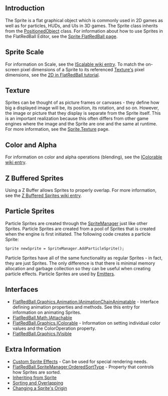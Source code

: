 ## Introduction

The Sprite is a flat graphical object which is commonly used in 2D games as well as for particles, HUDs, and UIs in 3D games. The Sprite class inherits from the [PositionedObject](/frb/docs/index.php?title=FlatRedBall.PositionedObject.md "FlatRedBall.PositionedObject") class. For information about how to use Sprites in the FlatRedBall Editor, see the [Sprite FlatRedBall page](/documentation/tools/glue-reference/objects/glue-reference-objects-sprite.md).

## Sprite Scale

For information on Scale, see the [IScalable wiki entry](/frb/docs/index.php?title=FlatRedBall.Math.Geometry.IScalable.md "FlatRedBall.Math.Geometry.IScalable"). To match the on-screen pixel dimensions of a Sprite to its referenced [Texture's](/frb/docs/index.php?title=Microsoft.Xna.Framework.Graphics.Texture2D.md "Microsoft.Xna.Framework.Graphics.Texture2D") pixel dimensions, see the [2D in FlatRedBall tutorial](/frb/docs/index.php?title=FlatRedBallXna:Tutorials:2D_In_FlatRedBall.md "FlatRedBallXna:Tutorials:2D In FlatRedBall").

## Texture

Sprites can be thought of as picture frames or canvases - they define how big a displayed image will be, its position, its rotation, and so on. However, the image or picture that they display is separate from the Sprite itself. This is an important realization because this often differs from other game engines where the image and the Sprite are one and the same at runtime. For more information, see the [Sprite.Texture](/frb/docs/index.php?title=FlatRedBall.Sprite.Texture.md "FlatRedBall.Sprite.Texture") page.

## Color and Alpha

For information on color and alpha operations (blending), see the [IColorable wiki entry](/frb/docs/index.php?title=FlatRedBall.Graphics.IColorable.md "FlatRedBall.Graphics.IColorable").

## Z Buffered Sprites

Using a Z Buffer allows Sprites to properly overlap. For more information, see the [Z Buffered Sprites wiki entry](/frb/docs/index.php?title=FlatRedBall.SpriteManager.AddZBufferedSprite.md "FlatRedBall.SpriteManager.AddZBufferedSprite").

## Particle Sprites

Particle Sprites are created through the [SpriteManager](/frb/docs/index.php?title=FlatRedBall.SpriteManager.md "FlatRedBall.SpriteManager") just like other Sprites. Particle Sprites are created from a pool of Sprites that is created when the engine is first initiated. The following code creates a particle Sprite:

    Sprite newSprite = SpriteManager.AddParticleSprite();

Particle Sprites have all of the same functionality as regular Sprites - in fact, they are just Sprites. The only difference is that there is minimal memory allocation and garbage collection so they can be useful when creating particle effects. Particle Sprites are used by [Emitters](/frb/docs/index.php?title=FlatRedBall.Graphics.Particle.Emitter.md "FlatRedBall.Graphics.Particle.Emitter").

## Interfaces

-   [FlatRedBall.Graphics.Animation.IAnimationChainAnimatable](/frb/docs/index.php?title=FlatRedBall.Graphics.Animation.IAnimationChainAnimatable.md "FlatRedBall.Graphics.Animation.IAnimationChainAnimatable") - Interface defining animation properties and methods. See this entry for information on animating Sprites.
-   [FlatRedBall.Math.IAttachable](/frb/docs/index.php?title=FlatRedBall.Math.IAttachable.md "FlatRedBall.Math.IAttachable")
-   [FlatRedBall.Graphics.IColorable](/frb/docs/index.php?title=FlatRedBall.Graphics.IColorable.md "FlatRedBall.Graphics.IColorable") - Information on setting individual color values and the ColorOperation property.
-   [FlatRedBall.Graphics.IVisible](/frb/docs/index.php?title=FlatRedBall.Graphics.IVisible.md "FlatRedBall.Graphics.IVisible")

## Extra Information

-   [Custom Sprite Effects](/frb/docs/index.php?title=FlatRedBallXna:Tutorials:Custom_Sprite_Effects.md "FlatRedBallXna:Tutorials:Custom Sprite Effects") - Can be used for special rendering needs.
-   [FlatRedBall.SpriteManager.OrderedSortType](/frb/docs/index.php?title=FlatRedBall.SpriteManager.md.OrderedSortType "FlatRedBall.SpriteManager.OrderedSortType") - Property that controls how Sprites are sorted.
-   [Inheriting from Sprite](/frb/docs/index.php?title=FlatRedBall.Sprite:Inheriting_from_Sprite.md "FlatRedBall.Sprite:Inheriting from Sprite")
-   [Sorting and Overlapping](/frb/docs/index.php?title=FlatRedBall.Sprite:Sorting_and_Overlapping.md "FlatRedBall.Sprite:Sorting and Overlapping")
-   [Changing a Sprite's Origin](/frb/docs/index.php?title=FlatRedBall.Sprite:Changing_a_Sprite%27s_Origin.md "FlatRedBall.Sprite:Changing a Sprite's Origin")

 

